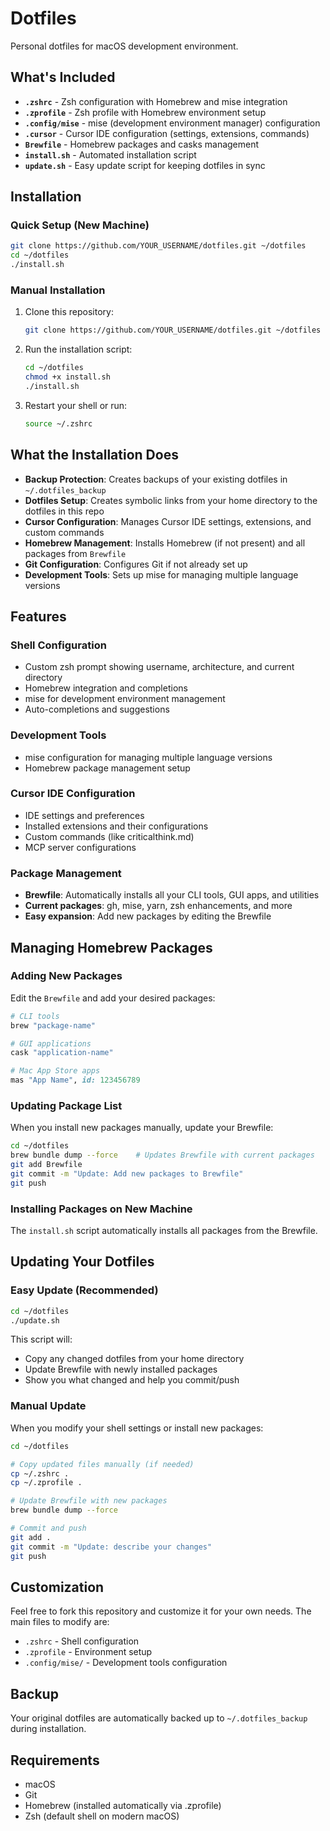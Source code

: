 # Dotfiles

Personal dotfiles for macOS development environment.

## What's Included

- **`.zshrc`** - Zsh configuration with Homebrew and mise integration
- **`.zprofile`** - Zsh profile with Homebrew environment setup
- **`.config/mise`** - mise (development environment manager) configuration
- **`.cursor`** - Cursor IDE configuration (settings, extensions, commands)
- **`Brewfile`** - Homebrew packages and casks management
- **`install.sh`** - Automated installation script
- **`update.sh`** - Easy update script for keeping dotfiles in sync

## Installation

### Quick Setup (New Machine)

```bash
git clone https://github.com/YOUR_USERNAME/dotfiles.git ~/dotfiles
cd ~/dotfiles
./install.sh
```

### Manual Installation

1. Clone this repository:
   ```bash
   git clone https://github.com/YOUR_USERNAME/dotfiles.git ~/dotfiles
   ```

2. Run the installation script:
   ```bash
   cd ~/dotfiles
   chmod +x install.sh
   ./install.sh
   ```

3. Restart your shell or run:
   ```bash
   source ~/.zshrc
   ```

## What the Installation Does

- **Backup Protection**: Creates backups of your existing dotfiles in `~/.dotfiles_backup`
- **Dotfiles Setup**: Creates symbolic links from your home directory to the dotfiles in this repo
- **Cursor Configuration**: Manages Cursor IDE settings, extensions, and custom commands
- **Homebrew Management**: Installs Homebrew (if not present) and all packages from `Brewfile`
- **Git Configuration**: Configures Git if not already set up
- **Development Tools**: Sets up mise for managing multiple language versions

## Features

### Shell Configuration
- Custom zsh prompt showing username, architecture, and current directory
- Homebrew integration and completions
- mise for development environment management
- Auto-completions and suggestions

### Development Tools
- mise configuration for managing multiple language versions
- Homebrew package management setup

### Cursor IDE Configuration
- IDE settings and preferences
- Installed extensions and their configurations
- Custom commands (like criticalthink.md)
- MCP server configurations

### Package Management
- **Brewfile**: Automatically installs all your CLI tools, GUI apps, and utilities
- **Current packages**: gh, mise, yarn, zsh enhancements, and more
- **Easy expansion**: Add new packages by editing the Brewfile

## Managing Homebrew Packages

### Adding New Packages
Edit the `Brewfile` and add your desired packages:
```ruby
# CLI tools
brew "package-name"

# GUI applications  
cask "application-name"

# Mac App Store apps
mas "App Name", id: 123456789
```

### Updating Package List
When you install new packages manually, update your Brewfile:
```bash
cd ~/dotfiles
brew bundle dump --force    # Updates Brewfile with current packages
git add Brewfile
git commit -m "Update: Add new packages to Brewfile"
git push
```

### Installing Packages on New Machine
The `install.sh` script automatically installs all packages from the Brewfile.

## Updating Your Dotfiles

### Easy Update (Recommended)
```bash
cd ~/dotfiles
./update.sh
```

This script will:
- Copy any changed dotfiles from your home directory
- Update Brewfile with newly installed packages
- Show you what changed and help you commit/push

### Manual Update
When you modify your shell settings or install new packages:

```bash
cd ~/dotfiles

# Copy updated files manually (if needed)
cp ~/.zshrc .
cp ~/.zprofile .

# Update Brewfile with new packages
brew bundle dump --force

# Commit and push
git add .
git commit -m "Update: describe your changes"
git push
```

## Customization

Feel free to fork this repository and customize it for your own needs. The main files to modify are:

- `.zshrc` - Shell configuration
- `.zprofile` - Environment setup
- `.config/mise/` - Development tools configuration

## Backup

Your original dotfiles are automatically backed up to `~/.dotfiles_backup` during installation.

## Requirements

- macOS
- Git
- Homebrew (installed automatically via .zprofile)
- Zsh (default shell on modern macOS)
